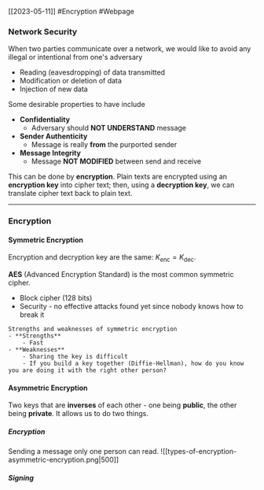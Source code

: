 [[2023-05-11]] #Encryption #Webpage 

### Network Security
When two parties communicate over a network, we would like to avoid any illegal or intentional from one's adversary
- Reading (eavesdropping) of data transmitted
- Modification or deletion of data
- Injection of new data

Some desirable properties to have include
- **Confidentiality**
	- Adversary should **NOT UNDERSTAND** message
- **Sender Authenticity**
	- Message is really **from** the purported sender
- **Message Integrity**
	- Message **NOT MODIFIED** between send and receive

This can be done by **encryption**. Plain texts are encrypted using an **encryption key** into cipher text; then, using a **decryption key**, we can translate cipher text back to plain text.

---

### Encryption
#### Symmetric Encryption
Encryption and decryption key are the same: $K_{\text{enc}}=K_{\text{dec}}$.

**AES** (Advanced Encryption Standard) is the most common symmetric cipher.
- Block cipher (128 bits)
- Security - no effective attacks found yet since nobody knows how to break it

```ad-summary
Strengths and weaknesses of symmetric encryption
- **Strengths**
	- Fast
- **Weaknesses**
	- Sharing the key is difficult
	- If you build a key together (Diffie-Hellman), how do you know you are doing it with the right other person?
```

#### Asymmetric Encryption
Two keys that are **inverses** of each other - one being **public**, the other being **private**. It allows us to do two things.

##### Encryption
Sending a message only one person can read.
![[types-of-encryption-asymmetric-encryption.png|500]]

##### Signing
